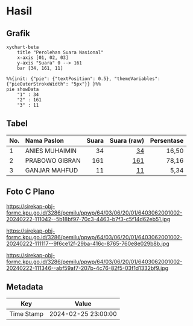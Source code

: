 # Hasil

## Grafik

```mermaid
xychart-beta
    title "Perolehan Suara Nasional"
    x-axis [01, 02, 03]
    y-axis "Suara" 0 --> 161
    bar [34, 161, 11]
```

```mermaid
%%{init: {"pie": {"textPosition": 0.5}, "themeVariables": {"pieOuterStrokeWidth": "5px"}} }%%
pie showData
    "1" : 34
    "2" : 161
    "3" : 11
```

## Tabel

| No. | Nama Paslon    | Suara | Suara (raw) | Persentase |
|:--- |:-------------- | -----:| -----------:| ----------:|
| 1   | ANIES MUHAIMIN | 34    | [34][p-1]   | 16,50      |
| 2   | PRABOWO GIBRAN | 161   | [161][p-2]  | 78,16      |
| 3   | GANJAR MAHFUD  | 11    | [11][p-3]   | 5,34       |


[p-1]: https://github.com/gigit-pemilu/pemilu-2024/blob/main/pilpres/hitung-suara/sub/64-kalimantan-timur/sub/03-berau/sub/06-gunung-tabur/sub/2001-tasuk/sub/002-tps/sub/paslon-1.txt
[p-2]: https://github.com/gigit-pemilu/pemilu-2024/blob/main/pilpres/hitung-suara/sub/64-kalimantan-timur/sub/03-berau/sub/06-gunung-tabur/sub/2001-tasuk/sub/002-tps/sub/paslon-2.txt
[p-3]: https://github.com/gigit-pemilu/pemilu-2024/blob/main/pilpres/hitung-suara/sub/64-kalimantan-timur/sub/03-berau/sub/06-gunung-tabur/sub/2001-tasuk/sub/002-tps/sub/paslon-3.txt

## Foto C Plano

https://sirekap-obj-formc.kpu.go.id/3286/pemilu/ppwp/64/03/06/20/01/6403062001002-20240222-111042--5b18bf97-70c3-4463-b7f3-c5f14d62eb51.jpg

https://sirekap-obj-formc.kpu.go.id/3286/pemilu/ppwp/64/03/06/20/01/6403062001002-20240222-111117--9f6ce12f-29ba-416c-8765-760e8e029b8b.jpg

https://sirekap-obj-formc.kpu.go.id/3286/pemilu/ppwp/64/03/06/20/01/6403062001002-20240222-111346--abf59af7-207b-4c76-82f5-03f1d1332bf9.jpg


## Metadata

| Key        | Value               |
| ---------- | ------------------- |
| Time Stamp | 2024-02-25 23:00:00 |



